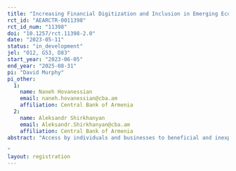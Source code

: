 ```yaml
---
title: "Increasing Financial Digitization and Inclusion in Emerging Economies: Evidence from Armenia."
rct_id: "AEARCTR-0011398"
rct_id_num: "11398"
doi: "10.1257/rct.11398-2.0"
date: "2023-05-11"
status: "in_development"
jel: "O12, G53, D83"
start_year: "2023-06-05"
end_year: "2025-08-31"
pi: "David Murphy"
pi_other:
  1:
    name: Naneh Hovanessian
    email: naneh.hovanessian@cba.am
    affiliation: Central Bank of Armenia
  2:
    name: Aleksandr Shirkhanyan
    email: Aleksandr.Shirkhanyan@cba.am
    affiliation: Central Bank of Armenia
abstract: "Access by individuals and businesses to beneficial and inexpensive financial services and products, also known as financial inclusion, is a critical pathway to poverty alleviation and economic growth in developing countries. While Armenia, the location of this study, has made many advances in financial inclusion over the past two decades, persistent geographic inequities between urban and rural regions mean that those outside the capital city have significantly lower levels of financial service adoption. To this point, most related programs in Armenia have focused on increasing financial inclusion through increasing financial awareness and literacy. Greater financial literacy, however, is likely a necessary but not a sufficient condition for broad financial inclusion in rural regions of Armenia. Awareness of financial products and an understanding of how they function can lead to greater demand for the product. However, even if demand exists, there can be significant constraints to greater financial inclusion. Rural residents must usually travel to larger towns to engage with the financial sector, which can potentially involve significant opportunity costs. This project thus plans to addresses this geographic constraint by taking advantage of the decreasing price of internet and internet-connected phones in Armenia, which has led to greater prevalence of these devices in rural villages. The intervention in this program focuses on training individuals in using mobile financial apps in rural villages, and using incentives to generate diffusion of this technology through the social networks of those trained. This project thus fills gaps in our knowledge both in the specific context of Armenia and in the general economics literature as to whether incentivized diffusion of mobile banking apps can lead to greater financial inclusion and positive economic outcomes. A better understanding of efficacy of this potential mechanism can allow better policy to be designed in various developing country contexts.
"
layout: registration
---
```


